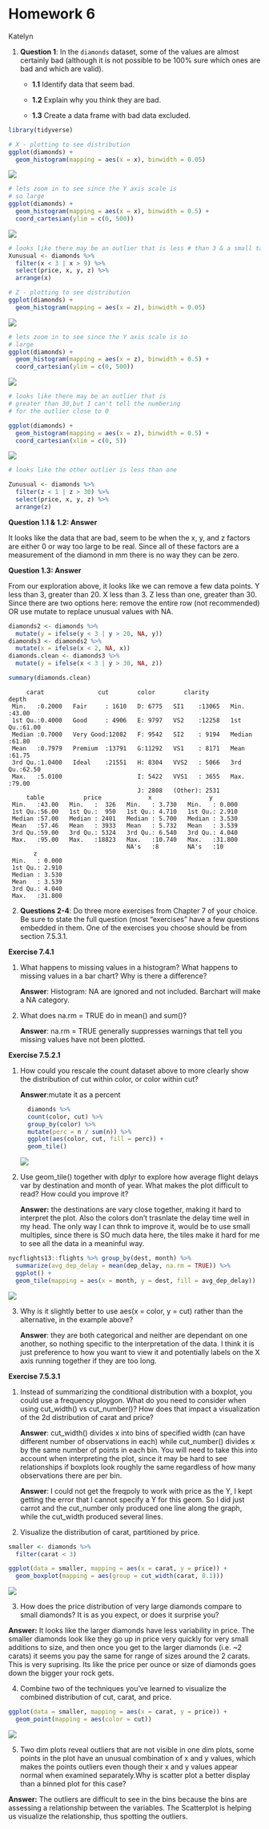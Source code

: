 Homework 6
================
Katelyn

1.  **Question 1**: In the `diamonds` dataset, some of the values are
    almost certainly bad (although it is not possible to be 100% sure
    which ones are bad and which are valid).

    -   **1.1** Identify data that seem bad.

    -   **1.2** Explain why you think they are bad.

    -   **1.3** Create a data frame with bad data excluded.

``` r
library(tidyverse)

# X - plotting to see distribution 
ggplot(diamonds) + 
  geom_histogram(mapping = aes(x = x), binwidth = 0.05)
```

![](hmk_06_files/figure-gfm/unnamed-chunk-1-1.png)

``` r
# lets zoom in to see since the Y axis scale is  
# so large 
ggplot(diamonds) + 
  geom_histogram(mapping = aes(x = x), binwidth = 0.5) +
  coord_cartesian(ylim = c(0, 500))
```

![](hmk_06_files/figure-gfm/unnamed-chunk-1-2.png)

``` r
# looks like there may be an outlier that is less # than 3 & a small tail greater than 9, lets look 
Xunusual <- diamonds %>% 
  filter(x < 3 | x > 9) %>%
  select(price, x, y, z) %>%
  arrange(x)

# Z - plotting to see distribution 
ggplot(diamonds) + 
  geom_histogram(mapping = aes(x = z), binwidth = 0.05)
```

![](hmk_06_files/figure-gfm/unnamed-chunk-1-3.png)

``` r
# lets zoom in to see since the Y axis scale is so
# large 
ggplot(diamonds) + 
  geom_histogram(mapping = aes(x = z), binwidth = 0.5) +
  coord_cartesian(ylim = c(0, 500))
```

![](hmk_06_files/figure-gfm/unnamed-chunk-1-4.png)

``` r
# looks like there may be an outlier that is 
# greater than 30,but I can't tell the numbering
# for the outlier close to 0

ggplot(diamonds) + 
  geom_histogram(mapping = aes(x = z), binwidth = 0.5) +
  coord_cartesian(xlim = c(0, 5))
```

![](hmk_06_files/figure-gfm/unnamed-chunk-1-5.png)

``` r
# looks like the other outlier is less than one

Zunusual <- diamonds %>% 
  filter(z < 1 | z > 30) %>%
  select(price, x, y, z) %>%
  arrange(z)
```

**Question 1.1 & 1.2: Answer**

It looks like the data that are bad, seem to be when the x, y, and z
factors are either 0 or way too large to be real. Since all of these
factors are a measurement of the diamond in mm there is no way they can
be zero.

**Question 1.3: Answer**

From our exploration above, it looks like we can remove a few data
points. Y less than 3, greater than 20. X less than 3. Z less than one,
greater than 30. Since there are two options here: remove the entire row
(not recommended) OR use mutate to replace unusual values with NA.

``` r
diamonds2 <- diamonds %>% 
  mutate(y = ifelse(y < 3 | y > 20, NA, y))
diamonds3 <- diamonds2 %>% 
  mutate(x = ifelse(x < 2, NA, x))
diamonds.clean <- diamonds3 %>% 
  mutate(y = ifelse(x < 3 | y > 30, NA, z))

summary(diamonds.clean)
```

         carat               cut        color        clarity          depth      
     Min.   :0.2000   Fair     : 1610   D: 6775   SI1    :13065   Min.   :43.00  
     1st Qu.:0.4000   Good     : 4906   E: 9797   VS2    :12258   1st Qu.:61.00  
     Median :0.7000   Very Good:12082   F: 9542   SI2    : 9194   Median :61.80  
     Mean   :0.7979   Premium  :13791   G:11292   VS1    : 8171   Mean   :61.75  
     3rd Qu.:1.0400   Ideal    :21551   H: 8304   VVS2   : 5066   3rd Qu.:62.50  
     Max.   :5.0100                     I: 5422   VVS1   : 3655   Max.   :79.00  
                                        J: 2808   (Other): 2531                  
         table           price             x                y         
     Min.   :43.00   Min.   :  326   Min.   : 3.730   Min.   : 0.000  
     1st Qu.:56.00   1st Qu.:  950   1st Qu.: 4.710   1st Qu.: 2.910  
     Median :57.00   Median : 2401   Median : 5.700   Median : 3.530  
     Mean   :57.46   Mean   : 3933   Mean   : 5.732   Mean   : 3.539  
     3rd Qu.:59.00   3rd Qu.: 5324   3rd Qu.: 6.540   3rd Qu.: 4.040  
     Max.   :95.00   Max.   :18823   Max.   :10.740   Max.   :31.800  
                                     NA's   :8        NA's   :10      
           z         
     Min.   : 0.000  
     1st Qu.: 2.910  
     Median : 3.530  
     Mean   : 3.539  
     3rd Qu.: 4.040  
     Max.   :31.800  
                     

2.  **Questions 2-4**: Do three more exercises from Chapter 7 of your
    choice. Be sure to state the full question (most “exercises” have a
    few questions embedded in them. One of the exercises you choose
    should be from section 7.5.3.1.

**Exercise 7.4.1**

1.  What happens to missing values in a histogram? What happens to
    missing values in a bar chart? Why is there a difference?

    **Answer**: Histogram: NA are ignored and not included. Barchart
    will make a NA category.

2.  What does na.rm = TRUE do in mean() and sum()?

    **Answer**: na.rm = TRUE generally suppresses warnings that tell you
    missing values have not been plotted.

**Exercise 7.5.2.1**

1.  How could you rescale the count dataset above to more clearly show
    the distribution of cut within color, or color within cut?

    **Answer**:mutate it as a percent

    ``` r
      diamonds %>%
      count(color, cut) %>%
      group_by(color) %>%
      mutate(perc = n / sum(n)) %>%
      ggplot(aes(color, cut, fill = perc)) +
      geom_tile()
    ```

    ![](hmk_06_files/figure-gfm/unnamed-chunk-3-1.png)

2.  Use geom_tile() together with dplyr to explore how average flight
    delays var by destination and month of year. What makes the plot
    difficult to read? How could you improve it?

    **Answer:** the destinations are vary close together, making it hard
    to interpret the plot. Also the colors don’t trasnlate the delay
    time well in my head. The only way I can thnk to improve it, would
    be to use small multiples, since there is SO much data here, the
    tiles make it hard for me to see all the data in a meaninful way.

``` r
nycflights13::flights %>% group_by(dest, month) %>%
  summarize(avg_dep_delay = mean(dep_delay, na.rm = TRUE)) %>%
  ggplot() +
  geom_tile(mapping = aes(x = month, y = dest, fill = avg_dep_delay))
```

![](hmk_06_files/figure-gfm/unnamed-chunk-4-1.png)

3.  Why is it slightly better to use aes(x = color, y = cut) rather than
    the alternative, in the example above?

    **Answer**: they are both categorical and neither are dependant on
    one another, so nothing specific to the interpretation of the data.
    I think it is just preference to how you want to view it and
    potentially labels on the X axis running together if they are too
    long.

**Exercise 7.5.3.1**

1.  Instead of summarizing the conditional distribution with a boxplot,
    you could use a frequency ploygon. What do you need to consider when
    using cut_width() vs cut_number()? How does that impact a
    visualization of the 2d distribution of carat and price?

    **Answer**: cut_width() divides x into bins of specified width (can
    have different number of observations in each) while cut_number()
    divides x by the same number of points in each bin. You will need to
    take this into account when interpreting the plot, since it may be
    hard to see relationships if boxplots look roughly the same
    regardless of how many observations there are per bin.

    **Answer**: I could not get the freqpoly to work with price as the
    Y, I kept getting the error that I cannot specify a Y for this geom.
    So I did just carrot and the cut_number only produced one line along
    the graph, while the cut_width produced several lines.

2.  Visualize the distribution of carat, partitioned by price.

``` r
smaller <- diamonds %>% 
  filter(carat < 3) 

ggplot(data = smaller, mapping = aes(x = carat, y = price)) + 
  geom_boxplot(mapping = aes(group = cut_width(carat, 0.1)))
```

![](hmk_06_files/figure-gfm/unnamed-chunk-5-1.png)

3.  How does the price distribution of very large diamonds compare to
    small diamonds? It is as you expect, or does it surprise you?

**Answer:** It looks like the larger diamonds have less variability in
price. The smaller diamonds look like they go up in price very quickly
for very small additions to size, and then once you get to the larger
diamonds (i.e. \~2 carats) it seems you pay the same for range of sizes
around the 2 carats. This is very suprising. Its like the price per
ounce or size of diamonds goes down the bigger your rock gets.

4.  Combine two of the techniques you’ve learned to visualize the
    combined distribution of cut, carat, and price.

``` r
ggplot(data = smaller, mapping = aes(x = carat, y = price)) + 
  geom_point(mapping = aes(color = cut))
```

![](hmk_06_files/figure-gfm/unnamed-chunk-6-1.png)

5.  Two dim plots reveal outliers that are not visible in one dim plots,
    some points in the plot have an unusual combination of x and y
    values, which makes the points outliers even though their x and y
    values appear normal when examined separately.Why is scatter plot a
    better display than a binned plot for this case?

**Answer:** The outliers are difficult to see in the bins because the
bins are assessing a relationship between the variables. The Scatterplot
is helping us visualize the relationship, thus spotting the outliers.
